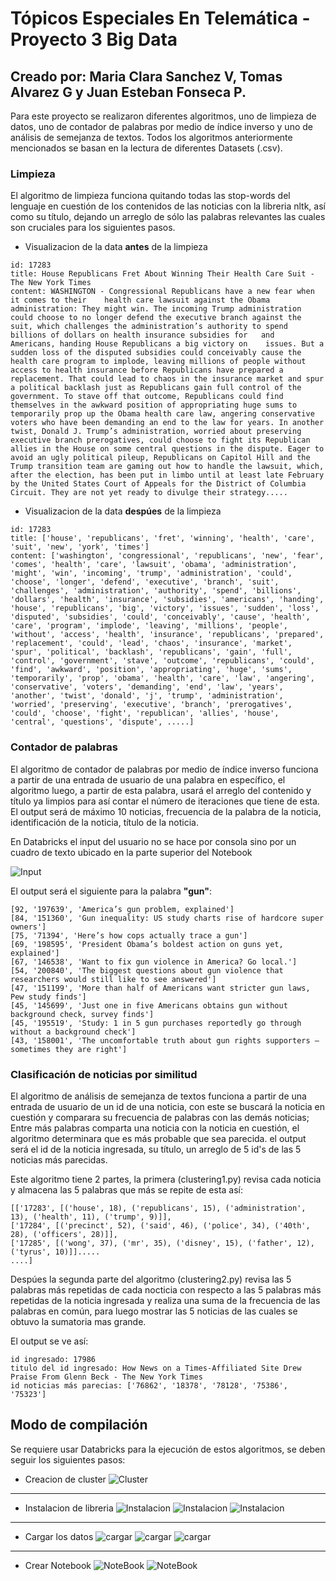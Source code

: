 # Tópicos Especiales En Telemática - Proyecto 3 Big Data

## Creado por: Maria Clara Sanchez V, Tomas Alvarez G y Juan Esteban Fonseca P.

  Para este proyecto se realizaron diferentes algoritmos, uno de limpieza de datos, uno de contador de palabras por medio de índice inverso y uno de análisis de semejanza de textos. Todos los algoritmos anteriormente mencionados se basan en la lectura de diferentes Datasets (.csv).

### Limpieza
  
El algoritmo de limpieza funciona quitando todas las stop-words del lenguaje en cuestión de los contenidos de las noticias con la libreria nltk, así como su título, dejando un arreglo de sólo las palabras relevantes las cuales son cruciales para los siguientes pasos.  

* Visualizacion de la data **antes** de la limpieza

````
id: 17283
title: House Republicans Fret About Winning Their Health Care Suit - The New York Times
content: WASHINGTON - Congressional Republicans have a new fear when it comes to their    health care lawsuit against the Obama administration: They might win. The incoming Trump administration could choose to no longer defend the executive branch against the suit, which challenges the administration’s authority to spend billions of dollars on health insurance subsidies for   and   Americans, handing House Republicans a big victory on    issues. But a sudden loss of the disputed subsidies could conceivably cause the health care program to implode, leaving millions of people without access to health insurance before Republicans have prepared a replacement. That could lead to chaos in the insurance market and spur a political backlash just as Republicans gain full control of the government. To stave off that outcome, Republicans could find themselves in the awkward position of appropriating huge sums to temporarily prop up the Obama health care law, angering conservative voters who have been demanding an end to the law for years. In another twist, Donald J. Trump’s administration, worried about preserving executive branch prerogatives, could choose to fight its Republican allies in the House on some central questions in the dispute. Eager to avoid an ugly political pileup, Republicans on Capitol Hill and the Trump transition team are gaming out how to handle the lawsuit, which, after the election, has been put in limbo until at least late February by the United States Court of Appeals for the District of Columbia Circuit. They are not yet ready to divulge their strategy.....
````

* Visualizacion de la data **despúes** de la limpieza
````
id: 17283
title: ['house', 'republicans', 'fret', 'winning', 'health', 'care', 'suit', 'new', 'york', 'times']
content: ['washington', 'congressional', 'republicans', 'new', 'fear', 'comes', 'health', 'care', 'lawsuit', 'obama', 'administration', 'might', 'win', 'incoming', 'trump', 'administration', 'could', 'choose', 'longer', 'defend', 'executive', 'branch', 'suit', 'challenges', 'administration', 'authority', 'spend', 'billions', 'dollars', 'health', 'insurance', 'subsidies', 'americans', 'handing', 'house', 'republicans', 'big', 'victory', 'issues', 'sudden', 'loss', 'disputed', 'subsidies', 'could', 'conceivably', 'cause', 'health', 'care', 'program', 'implode', 'leaving', 'millions', 'people', 'without', 'access', 'health', 'insurance', 'republicans', 'prepared', 'replacement', 'could', 'lead', 'chaos', 'insurance', 'market', 'spur', 'political', 'backlash', 'republicans', 'gain', 'full', 'control', 'government', 'stave', 'outcome', 'republicans', 'could', 'find', 'awkward', 'position', 'appropriating', 'huge', 'sums', 'temporarily', 'prop', 'obama', 'health', 'care', 'law', 'angering', 'conservative', 'voters', 'demanding', 'end', 'law', 'years', 'another', 'twist', 'donald', 'j', 'trump', 'administration', 'worried', 'preserving', 'executive', 'branch', 'prerogatives', 'could', 'choose', 'fight', 'republican', 'allies', 'house', 'central', 'questions', 'dispute', .....]
````

### Contador de palabras

El algoritmo de contador de palabras por medio de índice inverso funciona a partir de una entrada de usuario de una palabra en específico, el algoritmo luego, a partir de esta palabra, usará el arreglo del contenido y título ya limpios para así contar el número de iteraciones que tiene de esta. El output será  de máximo 10 noticias, frecuencia de la palabra de la noticia, identificación de la noticia, título de la noticia.

En Databricks el input del usuario no se hace por consola sino por un cuadro de texto ubicado en la parte superior del Notebook

![Input](imagenes/imagen1.png)

El output será el siguiente para la palabra **"gun"**:

````
[92, '197639', 'America’s gun problem, explained']
[84, '151360', 'Gun inequality: US study charts rise of hardcore super owners']
[75, '71394', 'Here’s how cops actually trace a gun']
[69, '198595', 'President Obama’s boldest action on guns yet, explained']
[67, '146538', 'Want to fix gun violence in America? Go local.']
[54, '200840', 'The biggest questions about gun violence that researchers would still like to see answered']
[47, '151199', 'More than half of Americans want stricter gun laws, Pew study finds']
[45, '145699', 'Just one in five Americans obtains gun without background check, survey finds']
[45, '195519', 'Study: 1 in 5 gun purchases reportedly go through without a background check']
[43, '158001', 'The uncomfortable truth about gun rights supporters – sometimes they are right']
````
### Clasificación de noticias por similitud


El algoritmo de análisis de semejanza de textos funciona a partir de una entrada de usuario de un id de una noticia, con este se buscará la noticia en cuestión y comparara su frecuencia de palabras con las demás noticias; Entre más palabras comparta una noticia con la noticia en cuestión, el algoritmo determinara que es más probable que sea parecida. el output será el id de la noticia ingresada, su título, un arreglo de 5 id's de las 5 noticias más parecidas.

Este algoritmo tiene 2 partes, la primera (clustering1.py) revisa cada noticia y almacena las 5 palabras que más se repite de esta así:

````
[['17283', [('house', 18), ('republicans', 15), ('administration', 13), ('health', 11), ('trump', 9)]],
['17284', [('precinct', 52), ('said', 46), ('police', 34), ('40th', 28), ('officers', 28)]],
['17285', [('wong', 37), ('mr', 35), ('disney', 15), ('father', 12), ('tyrus', 10)]].....
....]
````
Despúes la segunda parte del algoritmo (clustering2.py) revisa las 5 palabras más repetidas de cada nocticia con respecto a las 5 palabras más repetidas de la noticia ingresada y realiza una suma de la frecuencia de las palabras en común, para luego mostrar las 5 noticias de las cuales se obtuvo la sumatoria mas grande.

El output se ve así:

````
id ingresado: 17986 
titulo del id ingresado: How News on a Times-Affiliated Site Drew Praise From Glenn Beck - The New York Times
id noticias más parecias: ['76862', '18378', '78128', '75386', '75323']
````
## Modo de compilación

Se requiere usar Databricks para la ejecución de estos algoritmos, se deben seguir los siguientes pasos:
* Creacion de cluster
![Cluster](imagenes/imagen2.png)
---
* Instalacion de libreria
![Instalacion](imagenes/imagen3.png)
![Instalacion](imagenes/imagen4.png)
![Instalacion](imagenes/imagen5.png)
---
* Cargar los datos
![cargar](imagenes/imagen6.png)
![cargar](imagenes/imagen8.png)
![cargar](imagenes/imagen9.png)
---
* Crear Notebook
![NoteBook](imagenes/imagen13.png)
![NoteBook](imagenes/imagen10.png)

